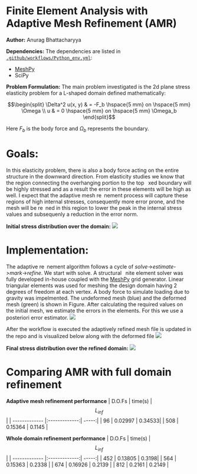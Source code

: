 # Finite Element Analysis with Adaptive Mesh Refinement (AMR) 
**Author:** Anurag Bhattacharyya

**Dependencies:**
The dependencies are listed in [`.github/workflows/Python_env.yml`](https://github.com/anurag-bha/AdaptiveFiniteElements/blob/main/.github/workflows/Python_env.yml):
* [MeshPy](https://pypi.org/project/MeshPy/)
* SciPy
 
**Problem Formulation:**
The main problem investigated is the 2d plane stress elasticity problem for a L-shaped domain defined mathematically:
```math
 
```
```math
\begin{split}
  \Delta^2 u(x, y) & = -F_b \hspace{5 mm} on \hspace{5 mm} \Omega  \\
  u & = 0 \hspace{5 mm} on \hspace{5 mm} \Omega_b
\end{split}
```
Here $F_b$ is the body force and $\Omega_b$ represents the boundary.

# Goals:
In this elasticity problem, there is also a body force acting on the entire structure
in the downward direction. From elasticity studies we know that the region
connecting the overhanging portion to the top  xed boundary will be highly
stressed and as a result the error in these elements will be high as well. I expect
that the adaptive mesh re nement process will capture these regions of high
internal stresses, consequently more error prone, and the mesh will be re ned
in this region to lower the peak in the internal stress values and subsequenly a
reduction in the error norm.


**Initial stress distribution over the domain:**
![](https://github.com/anurag-bha/AdaptiveFiniteElements/blob/main/Figs/Internal%20stress%20distribution%20over%20domain.png)

# Implementation:
The adaptive re nement algorithm follows a cycle of
_solve_->_estimate_->_mark_->_refine_.
We start with solve. A structural  nite element solver was fully developed
in-house coupled with the [MeshPy](https://pypi.org/project/MeshPy/) grid generator. Linear triangular elements
was used for meshing the design domain having 2 degrees of freedom at each
vertex. A body force to simulate loading due to gravity was impelmented. The
undeformed mesh (blue) and the deformed mesh (green) is shown in Figure.
After calculating the required values on the initial mesh, we estimate the errors
in the elements. For this we use a posteriori error estimator.
![](https://github.com/anurag-bha/AdaptiveFiniteElements/blob/main/Figs/Undeformed%20and%20deformed%20FEA%20meshes.png)


After the workflow is executed the adaptively refined mesh file is updated in the repo and is visualized below along with the deformed file
![](https://github.com/anurag-bha/AdaptiveFiniteElements/blob/main/Figs/Adaptive%20mesh%20refinement.png)


**Final stress distribution over the refined domain:**
![](https://github.com/anurag-bha/AdaptiveFiniteElements/blob/main/Figs/Internal%20stress%20distribution%20over%20refined%20mesh.png)

# Comparing AMR with full domain refinement


**Adaptive mesh refinement performance**
| D.O.Fs       | time(s)          | $$L_{inf}$$  |
| ------------- |:-------------:| -----:|
| 96            | 0.02997       |  0.34533|
| 508           | 0.15364       |   0.1145 |

**Whole domain refinement performance**
| D.O.Fs       | time(s)          | $$L_{inf}$$  |
| ------------- |:-------------:| -----:|
| 452            | 0.13805       |  0.3198|
| 564          | 0.15363       |   0.2338 |
| 674          | 0.16926       |   0.2139 |
| 812          | 0.2161       |   0.2149 |

